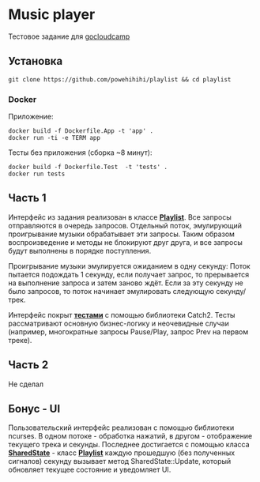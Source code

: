 # Music player
Тестовое задание для [gocloudcamp](https://github.com/gocloudcamp/test-assignment)

## Установка
```
git clone https://github.com/powehihihi/playlist && cd playlist
```
### Docker
Приложение:
```
docker build -f Dockerfile.App -t 'app' .
docker run -ti -e TERM app
```
Тесты без приложения (сборка ~8 минут):
```
docker build -f Dockerfile.Test  -t 'tests' .
docker run tests
```

## Часть 1
Интерфейс из задания реализован в классе [**Playlist**](src/playlist.hpp).
Все запросы отправляются в очередь запросов. Отдельный поток, эмулирующий проигрывание музыки обрабатывает эти запросы. Таким образом воспроизведение и методы не блокируют друг друга, и все запросы будут выполнены в порядке поступления.

Проигрывание музыки эмулируется ожиданием в одну секунду: 
Поток пытается подождать 1 секунду, если получает запрос, то прерывается на выполнение запроса и затем заново ждёт. 
Если за эту секунду не было запросов, то поток начинает эмулировать следующую секунду/трек.

Интерфейс покрыт [**тестами**](test/test.cpp) с помощью библиотеки Catch2. Тесты рассматривают основную бизнес-логику и неочевидные случаи (например, многократные запросы Pause/Play, запрос Prev на первом треке).

## Часть 2
Не сделал

## Бонус - UI
Пользовательский интерфейс реализован с помощью библиотеки ncurses. В одном потоке - обработка нажатий, в другом - отображение текущего трека и секунды. Последнее достигается с помощью класса [**SharedState**](src/SgaredState.cpp) - класс [**Playlist**](src/playlist.hpp) каждую прошедшую (без полученных сигналов) секунду вызывает метод SharedState::Update, который обновляет текущее состояние и уведомляет UI.
